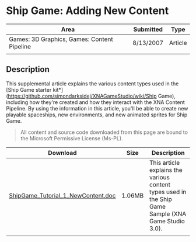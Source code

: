 # Ship Game: Adding New Content

|Area|Submitted|Type|
|-|-|-|
Games: 3D Graphics, Games: Content Pipeline|8/13/2007|Article
||||

## Description

This supplemental article explains the various content types used in the [Ship Game starter kit*](https://github.com/simondarksidej/XNAGameStudio/wiki/Ship Game), including how they're created and how they interact with the XNA Content Pipeline. By using the information in this article, you'll be able to create new playable spaceships, new environments, and new animated sprites for Ship Game.

> All content and source code downloaded from this page are bound to the Microsoft Permissive License (Ms-PL).

Download | Size | Description
---|---|---|
[ShipGame_Tutorial_1_NewContent.doc](https://github.com/SimonDarksideJ/XNAGameStudio/raw/archive/Documents/ShipGame_Tutorial_1_NewContent.doc?raw=true) | 1.06MB | This article explains the various content types used in the Ship Game Sample (XNA Game Studio 3.0).
||||

